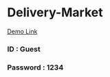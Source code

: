# Delivery-Market
[Demo Link](https://yeoseokmin.herokuapp.com/)
### ID : Guest
### Password : 1234

